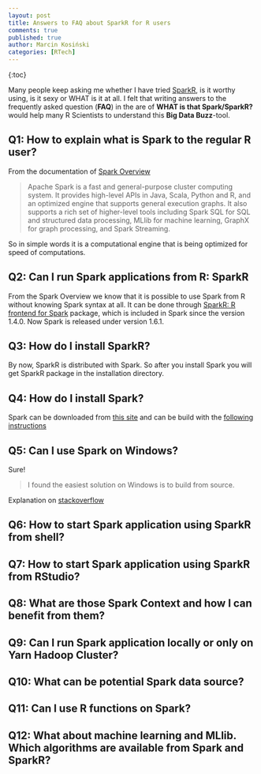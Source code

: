 ```yaml
---
layout: post
title: Answers to FAQ about SparkR for R users
comments: true
published: true
author: Marcin Kosiński
categories: [RTech]
---
```


{:toc}




Many people keep asking me whether I have tried [SparkR](http://spark.apache.org/docs/latest/sparkr.html), is it worthy using, is it sexy or WHAT is it at all. I felt that writing answers to the frequently asked question (**FAQ**) in the are of **WHAT is that Spark/SparkR?** would help many R Scientists to understand this **Big Data Buzz**-tool.


## Q1: How to explain what is Spark to the regular R user?

From the documentation of [Spark Overview](http://spark.apache.org/docs/latest/#spark-overview)

> Apache Spark is a fast and general-purpose cluster computing system. It provides high-level APIs in Java, Scala, Python and R, and an optimized engine that supports general execution graphs. It also supports a rich set of higher-level tools including Spark SQL for SQL and structured data processing, MLlib for machine learning, GraphX for graph processing, and Spark Streaming.

So in simple words it is a computational engine that is being optimized for speed of computations.

## Q2: Can I run Spark applications from R: SparkR

From the Spark Overview we know that it is possible to use Spark from R without knowing Spark syntax at all. It can be done through [SparkR: R frontend for Spark](https://amplab-extras.github.io/SparkR-pkg/) package, which is included in Spark since the version 1.4.0. Now Spark is released under version 1.6.1.

## Q3: How do I install SparkR?

By now, SparkR is distributed with Spark. So after you install Spark you will get SparkR package in the installation directory.

## Q4: How do I install Spark?

Spark can be downloaded from [this site](http://spark.apache.org/downloads.html) and can be build with the [following instructions](http://spark.apache.org/docs/latest/building-spark.html)

## Q5: Can I use Spark on Windows?

Sure!

> I found the easiest solution on Windows is to build from source.

Explanation on [stackoverflow](http://stackoverflow.com/a/25485800/3857701)


## Q6: How to start Spark application using SparkR from shell?


## Q7: How to start Spark application using SparkR from RStudio?


## Q8: What are those Spark Context and how I can benefit from them?

## Q9: Can I run Spark application locally or only on Yarn Hadoop Cluster?

## Q10: What can be potential Spark data source?

## Q11: Can I use R functions on Spark?

## Q12: What about machine learning and MLlib. Which algorithms are available from Spark and SparkR?

